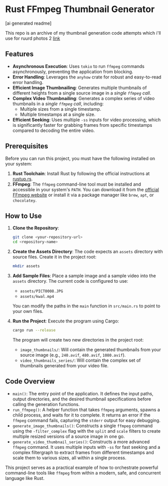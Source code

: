 # Rust FFmpeg Thumbnail Generator

[ai generated readme]

This repo is an archive of my thumbnail generation code attempts which i'll use for ruurd photos 2
[link](github.com/ruurdbijlsma/photos-backend)

## Features

- **Asynchronous Execution**: Uses `tokio` to run `ffmpeg` commands asynchronously, preventing the application from
  blocking.
- **Error Handling**: Leverages the `anyhow` crate for robust and easy-to-read error handling.
- **Efficient Image Thumbnailing**: Generates multiple thumbnails of different heights from a single source image in a
  *single `ffmpeg` call*.
- **Complex Video Thumbnailing**: Generates a complex series of video thumbnails in a *single `ffmpeg` call*, including:
    - Multiple sizes from a single timestamp.
    - Multiple timestamps at a single size.
- **Efficient Seeking**: Uses multiple `-ss` inputs for video processing, which is significantly faster for grabbing
  frames from specific timestamps compared to decoding the entire video.

## Prerequisites

Before you can run this project, you must have the following installed on your system:

1. **Rust Toolchain**: Install Rust by following the official instructions at [rustup.rs](https://rustup.rs/).
2. **FFmpeg**: The `ffmpeg` command-line tool must be installed and accessible in your system's `PATH`. You can download
   it from the [official FFmpeg website](https://ffmpeg.org/download.html) or install it via a package manager like
   `brew`, `apt`, or `chocolatey`.

## How to Use

1. **Clone the Repository**:
   ```bash
   git clone <your-repository-url>
   cd <repository-name>
   ```

2. **Create the Assets Directory**:
   The code expects an `assets` directory with source files. Create it in the project root:
   ```bash
   mkdir assets
   ```

3. **Add Sample Files**:
   Place a sample image and a sample video into the `assets` directory. The current code is configured to use:
    - `assets/PICT0008.JPG`
    - `assets/kwal.mp4`

   You can modify the paths in the `main` function in `src/main.rs` to point to your own files.

4. **Run the Project**:
   Execute the program using Cargo:
   ```bash
   cargo run --release
   ```

   The program will create two new directories in the project root:
    - `image_thumbnails/`: Will contain the generated thumbnails from your source image (e.g., `240.avif`, `480.avif`,
      `1080.avif`).
    - `video_thumbnails_series/`: Will contain the complex set of thumbnails generated from your video file.

## Code Overview

- `main()`: The entry point of the application. It defines the input paths, output directories, and the desired
  thumbnail specifications before calling the generation functions.
- `run_ffmpeg()`: A helper function that takes `ffmpeg` arguments, spawns a child process, and waits for it to complete.
  It returns an error if the `ffmpeg` command fails, capturing the `stderr` output for easy debugging.
- `generate_image_thumbnails()`: Constructs a single `ffmpeg` command using the `-filter_complex` flag with the `split`
  and `scale` filters to create multiple resized versions of a source image in one go.
- `generate_video_thumbnail_series()`: Constructs a more advanced `ffmpeg` command. It uses multiple inputs with `-ss`
  for fast seeking and a complex filtergraph to extract frames from different timestamps and scale them to various
  sizes, all within a single process.

This project serves as a practical example of how to orchestrate powerful command-line tools like `ffmpeg` from within a
modern, safe, and concurrent language like Rust.